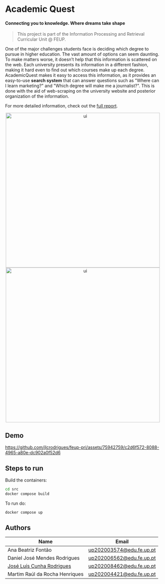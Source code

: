 # Academic Quest
#### Connecting you to knowledge. Where dreams take shape


> This project is part of the Information Processing and Retrieval Curricular Unit @ FEUP.

One of the major challenges students face is deciding which degree to pursue in higher education. The vast amount of options can seem daunting. To make matters worse, it doesn’t help that this information is scattered on the web.
Each university presents its information in a different fashion, making it hard even to find out which courses make up each degree.
AcademicQuest makes it easy to access this information, as it provides an easy-to-use **search system** that can answer questions such as "Where can I learn marketing?" and "Which degree will make me a journalist?".
This is done with the aid of web-scraping on the university website and posterior organization of the information.

For more detailed information, check out the [full report](docs/report.pdf).

<div align="center">
  <img src="https://github.com/jlcrodrigues/feup-pri/assets/75942759/2e8e17f1-a0e4-4024-b951-f628d8048c81" alt="ui" width=500>
  <img src="https://github.com/jlcrodrigues/feup-pri/assets/75942759/de60e381-ec2f-4485-8145-67b642c06acf" alt="ui" width=500>
</div>

## Demo

https://github.com/jlcrodrigues/feup-pri/assets/75942759/c2d6f572-8088-4965-a80e-dc902a0f52d6

## Steps to run

Build the containers:

```bash
cd src
docker compose build
``` 

To run do:
```bash
docker compose up
```

## Authors

| Name | Email |
|-----|----|
| Ana Beatriz Fontão | up202003574@edu.fe.up.pt |
| Daniel José Mendes Rodrigues | up202006562@edu.fe.up.pt |
| [José Luís Cunha Rodrigues](https://github.com/jlcrodrigues) | up202008462@edu.fe.up.pt |
| Martim Raúl da Rocha Henriques | up202004421@edu.fe.up.pt |
